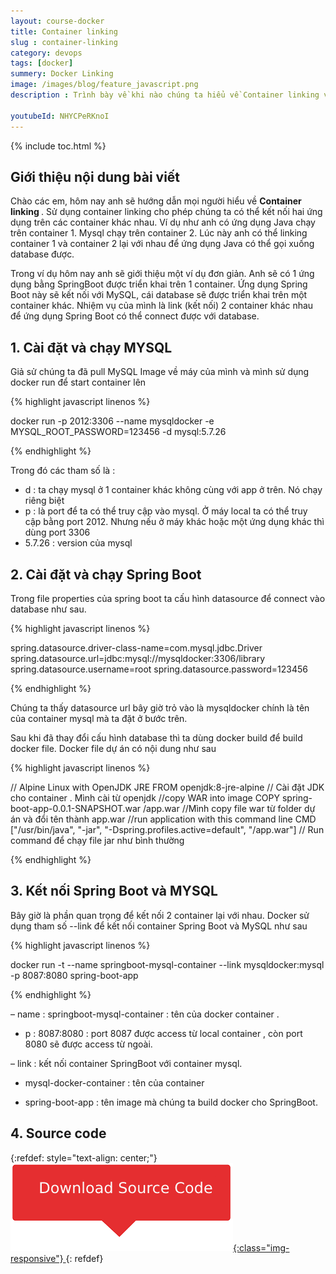 ```yaml
---
layout: course-docker
title: Container linking
slug : container-linking
category: devops
tags: [docker]
summery: Docker Linking
image: /images/blog/feature_javascript.png
description : Trình bày về khi nào chúng ta hiểu về Container linking và cách cài đặt Container linking.

youtubeId: NHYCPeRKnoI
---
```


{% include toc.html %}

## **Giới thiệu nội dung bài viết**

Chào các em, hôm nay anh sẽ hướng dẫn mọi người hiểu về <b> Container linking </b>. Sử dụng container linking cho phép chúng ta có thể kết nối hai ứng dụng trên các container khác nhau. Ví dụ như anh có ứng dụng Java chạy trên container 1. Mysql chạy trên container 2. Lúc này anh có thể linking container 1 và container 2 lại với nhau để ứng dụng Java có thể gọi xuống database được.

Trong ví dụ hôm nay anh sẽ giới thiệu một ví dụ đơn giản. Anh sẽ có 1 ứng dụng bằng SpringBoot được triển khai trên 1 container. Ứng dụng Spring Boot này sẽ kết nối với MySQL, cái database sẽ được triển khai trên một container khác. Nhiệm vụ của mình là link (kết nối) 2 container khác nhau để ứng dụng Spring Boot có thể connect được với database.

## **1. Cài đặt và chạy MYSQL**

Giả sử chúng ta đã pull MySQL Image về máy của mình và mình sử dụng docker run để start container lên

{% highlight javascript  linenos %}

docker run -p 2012:3306 --name mysqldocker -e MYSQL_ROOT_PASSWORD=123456 -d mysql:5.7.26

{% endhighlight %}

Trong đó các tham số là :

- d : ta chạy mysql ở 1 container khác không cùng với app ở trên. Nó chạy riêng biệt
- p : là port để ta có thể truy cập vào mysql. Ở máy local ta có thể truy cập bằng port 2012. 
Nhưng nếu ở máy khác hoặc một ứng dụng khác thì dùng port 3306
- 5.7.26 : version của mysql

## **2. Cài đặt và chạy Spring Boot**

Trong file properties của spring boot ta cấu hình datasource để connect vào database như sau.

{% highlight javascript  linenos %}

spring.datasource.driver-class-name=com.mysql.jdbc.Driver 
spring.datasource.url=jdbc:mysql://mysqldocker:3306/library 
spring.datasource.username=root 
spring.datasource.password=123456

{% endhighlight %}

Chúng ta thấy datasource url bây giờ trỏ vào là mysqldocker chính là tên của container mysql mà ta đặt ở bước trên.

Sau khi đã thay đổi cấu hình database thì ta dùng docker build để build docker file. Docker file dự án có nội dung như sau

{% highlight javascript  linenos %}

// Alpine Linux with OpenJDK JRE 
FROM openjdk:8-jre-alpine // Cài đặt JDK cho container . Mình cài từ openjdk 
//copy WAR into image 
COPY spring-boot-app-0.0.1-SNAPSHOT.war /app.war //Mình copy file war từ folder dự án và đổi tên thành app.war 
//run application with this command line 
CMD ["/usr/bin/java", "-jar", "-Dspring.profiles.active=default", "/app.war"] // Run command để chạy file jar như bình thường 

{% endhighlight %}

## **3. Kết nối Spring Boot và MYSQL**

Bây giờ là phần quan trọng để kết nối 2 container lại với nhau. Docker sử dụng tham số --link để kết nối container Spring Boot và MySQL như sau

{% highlight javascript  linenos %}

docker run -t --name springboot-mysql-container --link mysqldocker:mysql -p 8087:8080 spring-boot-app 

{% endhighlight %}
 

– name   	: springboot-mysql-container : tên của docker container .

- p 		: 8087:8080 : port 8087 được access từ local container , còn port 8080 sẽ được access từ ngoài. 

– link 		: kết nối container SpringBoot với container mysql. 

- mysql-docker-container : tên của container

- spring-boot-app : tên image mà chúng ta build docker cho SpringBoot.


## **4. Source code**


{:refdef: style="text-align: center;"}
<a href="https://github.com/codegymdanang/CGDN-SpringBoot-Docker" target="_blank"> ![Sourcecode ](/images/icon/githubsource.png){:class="img-responsive"} </a>
{: refdef}










